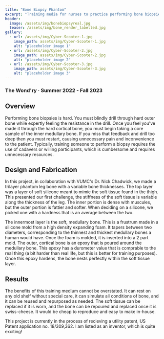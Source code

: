 ```yaml
---
title: "Bone Biopsy Phantom"
excerpt: "Training media for nurses to practice performing bone biopsies"
header:
  image: /assets/img/bonebiopsyreal.jpg
  teaser: /assets/img/bone_render_labelled.jpg
gallery:
  - url: /assets/img/Cyber-Scooter-1.jpg
    image_path: assets/img/Cyber-Scooter-1.jpg
    alt: "placeholder image 1"
  - url: /assets/img/Cyber-Scooter-2.jpg
    image_path: assets/img/Cyber-Scooter-2.jpg
    alt: "placeholder image 2"
  - url: /assets/img/Cyber-Scooter-3.jpg
    image_path: assets/img/Cyber-Scooter-3.jpg
    alt: "placeholder image 3"
---
```

### The Wond'ry · Summer 2022 - Fall 2023

## Overview
Performing bone biopsies is hard. You must blindly drill through hard outer bone while expertly feeling the resistance in the drill. Once you feel you've made it through the hard cortical bone, you must begin taking a core sample of the inner medullary bone. If you miss that feedback and drill too deep then you must restart, causing unnecessary pain and inconvenience to the patient. Typically, training someone to perform a biopsy requires the use of cadavers or willing participants, which is cumbersome and requires unnecessary resources. 

## Design and Fabrication
In this project, in collaboration with VUMC's Dr. Nick Chadwick, we made a trilayer phantom leg bone with a variable bone thicknesses. The top layer was a layer of soft silicone meant to mimic the soft tissue found in the thigh. This presented our first challenge, the stiffness of the soft tissue is variable along the thickness of the leg. The inner portion is dense with muscules, but the outer portion is fattier and softer. When deciding on a silicone, we picked one with a hardness that is an average between the two.

The innermost layer is the soft, medullary bone. This is a frustrum made in a silicone mold from a high density expanding foam. It tapers between two diameters, corresponding to the thinnest and thickest medullary bones a human would have. Once the foam is molded, it is inserted into a 2 part mold. The outer, cortical bone is an epoxy that is poured around the medullary bone. This epoxy has a durometer value that is comprable to the real thing (a bit harder than real life, but this is better for training purposes). Once this epoxy hardens, the bone nests perfectly within the soft tissue layer.

## Results
The benefits of this training medium cannot be overstated. It can rest on any old shelf without special care, it can simulate all conditions of bone, and it can be reused and repurposed as needed. The soft tissue can be replaced if it is worn, and the bone can be repoured and replaced once it is swiss-cheese. It would be cheap to reproduce and easy to make in-house.

This project is currently in the process of recieving a utility patent, US Patent application no. 18/309,362. I am listed as an inventor, which is quite exciting!